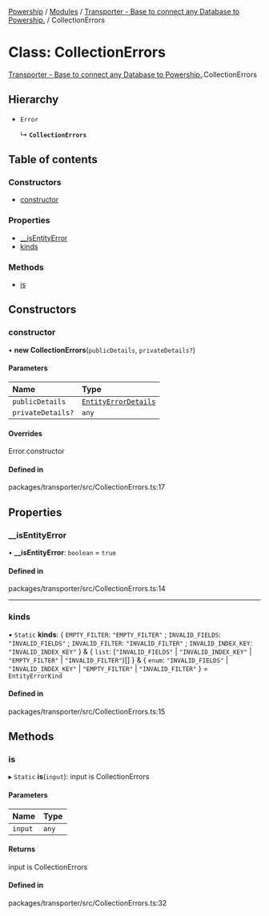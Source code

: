 [Powership](../README.md) / [Modules](../modules.md) / [Transporter - Base to connect any Database to Powership.](../modules/Transporter___Base_to_connect_any_Database_to_Powership_.md) / CollectionErrors

# Class: CollectionErrors

[Transporter - Base to connect any Database to Powership.](../modules/Transporter___Base_to_connect_any_Database_to_Powership_.md).CollectionErrors

## Hierarchy

- `Error`

  ↳ **`CollectionErrors`**

## Table of contents

### Constructors

- [constructor](Transporter___Base_to_connect_any_Database_to_Powership_.CollectionErrors.md#constructor)

### Properties

- [\_\_isEntityError](Transporter___Base_to_connect_any_Database_to_Powership_.CollectionErrors.md#__isentityerror)
- [kinds](Transporter___Base_to_connect_any_Database_to_Powership_.CollectionErrors.md#kinds)

### Methods

- [is](Transporter___Base_to_connect_any_Database_to_Powership_.CollectionErrors.md#is)

## Constructors

### constructor

• **new CollectionErrors**(`publicDetails`, `privateDetails?`)

#### Parameters

| Name | Type |
| :------ | :------ |
| `publicDetails` | [`EntityErrorDetails`](../modules/Transporter___Base_to_connect_any_Database_to_Powership_.md#entityerrordetails) |
| `privateDetails?` | `any` |

#### Overrides

Error.constructor

#### Defined in

packages/transporter/src/CollectionErrors.ts:17

## Properties

### \_\_isEntityError

• **\_\_isEntityError**: `boolean` = `true`

#### Defined in

packages/transporter/src/CollectionErrors.ts:14

___

### kinds

▪ `Static` **kinds**: { `EMPTY_FILTER`: ``"EMPTY_FILTER"`` ; `INVALID_FIELDS`: ``"INVALID_FIELDS"`` ; `INVALID_FILTER`: ``"INVALID_FILTER"`` ; `INVALID_INDEX_KEY`: ``"INVALID_INDEX_KEY"``  } & { `list`: (``"INVALID_FIELDS"`` \| ``"INVALID_INDEX_KEY"`` \| ``"EMPTY_FILTER"`` \| ``"INVALID_FILTER"``)[]  } & { `enum`: ``"INVALID_FIELDS"`` \| ``"INVALID_INDEX_KEY"`` \| ``"EMPTY_FILTER"`` \| ``"INVALID_FILTER"``  } = `EntityErrorKind`

#### Defined in

packages/transporter/src/CollectionErrors.ts:15

## Methods

### is

▸ `Static` **is**(`input`): input is CollectionErrors

#### Parameters

| Name | Type |
| :------ | :------ |
| `input` | `any` |

#### Returns

input is CollectionErrors

#### Defined in

packages/transporter/src/CollectionErrors.ts:32
